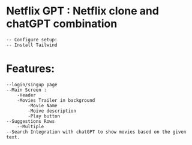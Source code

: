 # Netflix GPT : Netflix clone and chatGPT combination 
    -- Configure setup:
    -- Install Tailwind

# Features:
    --login/singup page
    --Main Screen :
        -Header
        -Movies Trailer in background
            -Movie Name 
            -Moive description
            -Play button
    --Suggestions Rows
        --Multiple
    --Search Integration with chatGPT to show movies based on the given text.